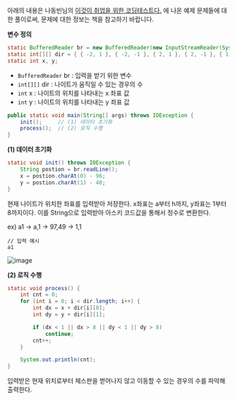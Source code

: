 아래의 내용은 나동빈님의 [이것이 취업을 위한 코딩테스트다.](http://www.yes24.com/Product/Goods/91433923) 에 나온 예제 문제들에 대한 풀이로써, 문제에 대한 정보는 책을 참고하기 바랍니다.

**변수 정의**

```java
static BufferedReader br = new BufferedReader(new InputStreamReader(System.in));
static int[][] dir = { { -2, 1 }, { -2, -1 }, { 2, 1 }, { 2, -1 }, { 1, -2 }, { -1, -2 }, { 1, 2 }, { -1, 2 } };
static int x, y;
```

- `BufferedReader` br : 입력을 받기 위한 변수
- `int[][]` dir : 나이트가 움직일 수 있는 경우의 수
- `int` x : 나이트의 위치를 나타내는 x 좌표 값
- `int` y : 나이트의 위치를 나타내는 y 좌표 값

```java
public static void main(String[] args) throws IOException {
    init();     // (1) 데이터 초기화
    process();  // (2) 로직 수행
}
```

**(1) 데이터 초기화**

```java
static void init() throws IOException {
    String postion = br.readLine();
    x = postion.charAt(0) - 96;
    y = postion.charAt(1) - 48;
}
```

현재 나이트가 위치한 좌표를 입력받아 저장한다. x좌표는 a부터 h까지, y좌표는 1부터 8까지이다. 이를 String으로 입력받아 아스키 코드값을 통해서 정수로 변환한다.

ex) a1 -> a,1 -> 97,49 -> 1,1

```
// 입력 예시
a1
```

![image](https://user-images.githubusercontent.com/78605779/188274219-c7a19813-a92e-4621-8c08-ac7dea2519a4.png)

**(2) 로직 수행**

```java
static void process() {
    int cnt = 0;
    for (int i = 0; i < dir.length; i++) {
        int dx = x + dir[i][0];
        int dy = y + dir[i][1];

        if (dx < 1 || dx > 8 || dy < 1 || dy > 8)
            continue;
        cnt++;
    }

    System.out.println(cnt);
}
```

입력받은 현재 위치로부터 체스판을 벋어나지 않고 이동할 수 있는 경우의 수를 파악해 출력한다.
